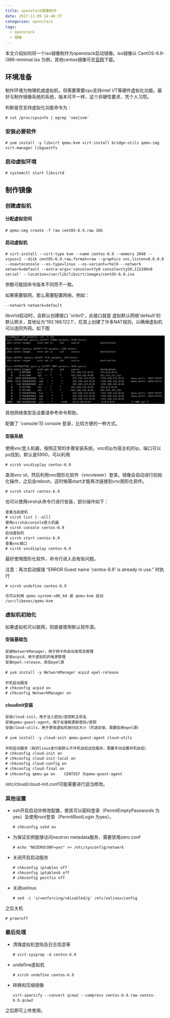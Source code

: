 ```yaml
---
title: openstack镜像制作
date: 2017-11-09 14:48:37
categories: openstack
tags:
  - openstack
  - 镜像
---
```


本文介绍如何将一个iso镜像制作为openstack启动镜像。iso镜像以 CentOS-6.9-i386-minimal.iso 为例，其他centos镜像可去[官网](https://www.centos.org/download/)下载。 

## 环境准备

制作环境为物理机或虚拟机，但需要需要cpu支持intel VT等硬件虚拟化功能。最好与制作镜像系统的系统，版本可不一样，这个非硬性要求，凭个人习惯。

判断是否支持虚拟化功能命令为：

```shell
# cat /proc/cpuinfo | egrep 'vmx|svm'
```

### 安装必要软件

```shell
# yum install -y libvirt qemu-kvm virt-install bridge-utils qemu-img virt-manager libguestfs
```

### 启动虚拟环境

```shell
# systemctl start libvirtd
```

## 制作镜像

### 创建虚拟机

#### 分配虚拟空间

```shell
# qemu-img create -f raw centOS-6.9.raw 10G
```

#### 启动虚拟机

```shell
# virt-install --virt-type kvm --name centos-6.9 --memory 2048 --vcpus=2 --disk centOS-6.9.raw,format=raw --graphics vnc,listen=0.0.0.0 --noautoconsole --os-type=linux --os-variant=rhel6 --network network=default --extra-args='console=tty0 console=ttyS0,115200n8 serial' --location=/var/lib/libvirt/images/centOS-6.9.iso
```

参数可能因命令版本不同而不一致。

如果需要联网，那么需要配置网络，例如：

```shell
--network network=default
```

libvirtd启动时，会默认创建接口 'virbr0'，此接口就是 虚拟默认网络'default'的默认网关，其地址为'192.168.122.1'，在其上创建了许多NAT规则，以确保虚拟机可以连同外网。如下图

![MASQUERADE](/images/openstack镜像制作/MASQUERADE.png)

其他网络类型及设置请参考命令帮助。

配置了 'console'可 console 登录，比较方便的一种方式。

#### 安装系统

使用vnc登入机器，按照正常的步骤安装系统。vnc的ip为宿主机的ip，端口可以ps找到，默认是5900，可以利用

```shell
# virsh vncdisplay centos-6.9
```

查询vnc id，然后利用vnc图形化软件（vncviewer）登录。镜像会自动进行初始化操作，之后会reboot，这时候需start才能再次链接到vnc图形化软件。

```shell
# virsh start centos-6.9
```

也可以使用virsh从命令行进行安装，部分操作如下：

```shell
查看当前虚机 
# virsh list [--all] 
使用virsh从console登入机器 
# virsh console centos-6.9
启动虚拟机
# virsh start centos-6.9
查看vnc端口
# virsh vncdisplay centos-6.9
```

最好使用图形化软件，命令行进入会有些问题。

注意：再次启动报错 “ERROR    Guest name 'centos-6.9' is already in use.” 时执行

```shell
# virsh undefine centos-6.9
```

```
也可以利用 qemu-system-x86_64 或 qemu-kvm 启动
/usr/libexec/qemu-kvm
```

### 虚拟机初始化

如果虚拟机可以联网，则直接使用默认软件源。

#### 安装基础包

```shell
安装NetworkManager，用于网卡的自动发现及管理
安装acpid，用于虚拟机的电源管理
安装epel-release，添加epel源
 
# yum install -y NetworkManager acpid epel-release
 
开机启动服务
# chkconfig acpid on
# chkconfig NetworkManager on
```

#### cloudinit安装

```shell
安装cloud-init，用于注入密码/密钥和主机名
安装qemu-guest-agent，用于在面板更新密码/密钥
安装cloud-utils，用于更改虚拟机根分区大小（可选安装，需要启用epel源）
 
# yum install -y cloud-init qemu-guest-agent cloud-utils
 
开机启动服务（有的linux发行版默认不开机自启这些服务，需要手动设置开机自启）
# chkconfig cloud-init on
# chkconfig cloud-init-local on
# chkconfig cloud-config on
# chkconfig cloud-final on
# chkconfig qemu-ga on    CENTOS7 为qemu-guest-agent
```

/etc/cloud/cloud-init.conf可能需要进行适当修改。

### 其他设置

- ssh开启启动并修改配置，使其可以密码登录（PermitEmptyPasswords 为 yes）及使用root登录（PermitRootLogin 为yes）。

  ```shell
  # chkconfig sshd on
  ```

- 为保证实例能够访问neutron metadata服务，需要禁用zero conf

  ```shell
  # echo "NOZEROCONF=yes" >> /etc/sysconfig/network
  ```

- 关闭开启启动服务

  ```shell
  # chkconfig iptables off
  # chkconfig iptables6 off
  # chkconfig postfix off
  ```

- 关闭selinux

  ```shell
  # sed -i 's/=enforcing/=disabled/g' /etc/selinux/config
  ```

之后关机

```shell
# proeroff
```

### 最后处理

- 清理虚拟机登陆及日志信息等

  ```shell
  # virt-sysprep -d centos-6.9
  ```

- undefine虚拟机

  ```shell
  # virsh undefine centos-6.9
  ```

- 转换和压缩镜像

  ```
  virt-sparsify --convert qcow2 --compress centos-6.9.raw centos-6.9.qcow2
  ```

之后即可上传使用。